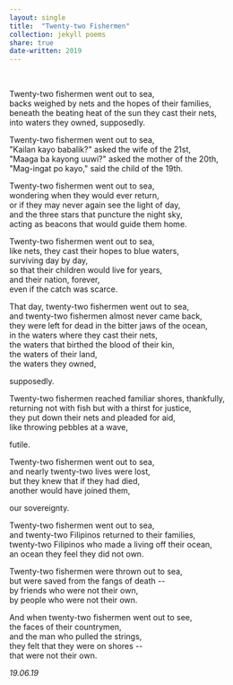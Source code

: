 ```yaml
---
layout: single
title:  "Twenty-two Fishermen" 
collection: jekyll poems
share: true
date-written: 2019
---
```

&nbsp;
&nbsp;
&nbsp;

<p>
Twenty-two fishermen went out to sea, <br>
backs weighed by nets and the hopes of their families,  <br>
beneath the beating heat of the sun they cast their nets,  <br>
into waters they owned, supposedly.   <br>
</p>

<p>
Twenty-two fishermen went out to sea,  <br>
"Kailan kayo babalik?" asked the wife of the 21st,  <br>
"Maaga ba kayong uuwi?" asked the mother of the 20th,  <br>
"Mag-ingat po kayo," said the child of the 19th.  <br>
</p>


<p>
Twenty-two fishermen went out to sea,  <br>
wondering when they would ever return,  <br>
or if they may never again see the light of day,  <br>
and the three stars that puncture the night sky,  <br>
acting as beacons that would guide them home.  <br>
</p>


<p>
Twenty-two fishermen went out to sea,  <br>
like nets, they cast their hopes to blue waters,  <br>
surviving day by day,  <br>
so that their children would live for years,  <br>
and their nation, forever,  <br>
even if the catch was scarce.  <br>
</p>


<p>
That day, twenty-two fishermen went out to sea,  <br>
and twenty-two fishermen almost never came back,  <br>
they were left for dead in the bitter jaws of the ocean,  <br>
in the waters where they cast their nets,  <br>
the waters that birthed the blood of their kin,  <br>
the waters of their land,  <br>
the waters they owned,  <br>
<p>
<p>
supposedly.  <br>
</p>


<p>
Twenty-two fishermen reached familiar shores, thankfully,  <br>
returning not with fish but with a thirst for justice, <br>
they put down their nets and pleaded for aid, <br>
like throwing pebbles at a wave, <br>
<p>
<p>
futile. <br>
</p>


<p>
Twenty-two fishermen went out to sea, <br>
and nearly twenty-two lives were lost, <br>
but they knew that if they had died, <br>
another would have joined them,  <br>
</p>


<p>
our sovereignty. <br>
</p>


<p>
Twenty-two fishermen went out to sea, <br>
and twenty-two Filipinos returned to their families, <br>
twenty-two Filipinos who made a living off their ocean, <br>
an ocean they feel they did not own. <br>
</p>


<p>
Twenty-two fishermen were thrown out to sea, <br>
but were saved from the fangs of death -- <br>
by friends who were not their own, <br>
by people who were not their own. <br>
</p>


<p>
And when twenty-two fishermen went out to see, <br>
the faces of their countrymen,  <br>
and the man who pulled the strings, <br>
they felt that they were on shores -- <br>
that were not their own. <br>
</p>

<em> 19.06.19 </em>